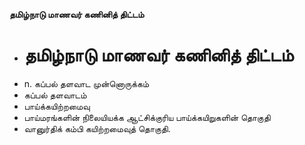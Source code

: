 **தமிழ்நாடு மாணவர் கணினித் திட்டம்**
- # தமிழ்நாடு மாணவர் கணினித் திட்டம்
- n. கப்பல் தளவாட முன்னொருக்கம்
- கப்பல் தளவாடம்
- பாய்க்கயிற்றமைவு
- பாய்மரங்களின் நிலையியக்க ஆட்சிக்குரிய பாய்க்கயிறுகளின் தொகுதி
- வானுர்திக் கம்பி கயிற்றமைவுத் தொகுதி.

